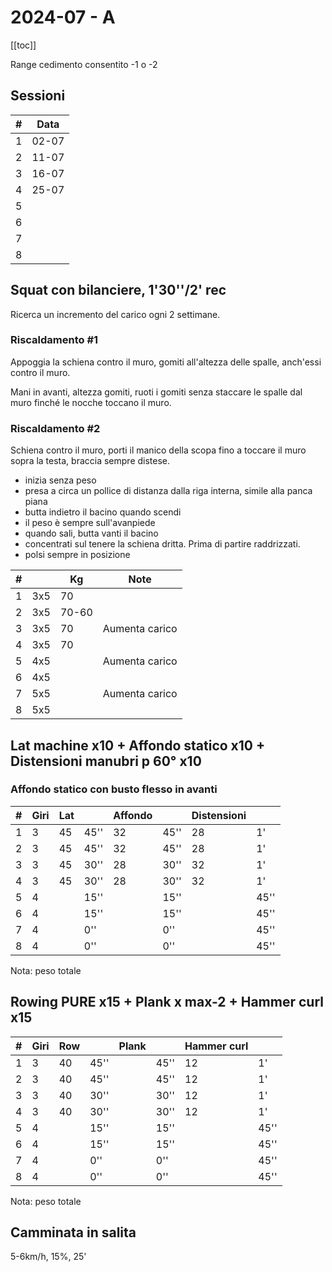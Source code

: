 # 2024-07 - A

[[toc]]

Range cedimento consentito -1 o -2

## Sessioni

| #   | Data  |
| --- | ----- |
| 1   | 02-07 |
| 2   | 11-07 |
| 3   | 16-07 |
| 4   | 25-07 |
| 5   |       |
| 6   |       |
| 7   |       |
| 8   |       |

## Squat con bilanciere, 1'30''/2' rec

Ricerca un incremento del carico ogni 2 settimane.

### Riscaldamento #1

Appoggia la schiena contro il muro, gomiti all'altezza delle spalle, anch'essi contro il muro.

Mani in avanti, altezza gomiti, ruoti i gomiti senza staccare le spalle dal muro finché le nocche toccano il muro.

### Riscaldamento #2

Schiena contro il muro, porti il manico della scopa fino a toccare il muro sopra la testa, braccia sempre distese.


- inizia senza peso
- presa a circa un pollice di distanza dalla riga interna, simile alla panca piana
- butta indietro il bacino quando scendi
- il peso è sempre sull'avanpiede
- quando sali, butta vanti il bacino
- concentrati sul tenere la schiena dritta. Prima di partire raddrizzati.
- polsi sempre in posizione

| #   |     | Kg  | Note           |
| --- | --- | --- | -------------- |
| 1   | 3x5 | 70  |                |
| 2   | 3x5 | 70-60 |                |
| 3   | 3x5 | 70  | Aumenta carico |
| 4   | 3x5 | 70  |                |
| 5   | 4x5 |     | Aumenta carico |
| 6   | 4x5 |     |                |
| 7   | 5x5 |     | Aumenta carico |
| 8   | 5x5 |     |                |

## Lat machine x10  + Affondo statico x10 + Distensioni manubri p 60° x10

### Affondo statico con busto flesso in avanti

| #   | Giri | Lat |      | Affondo |      | Distensioni |      |
| --- | ---- | --- | ---- | ------- | ---- | ----------- | ---- |
| 1   | 3    | 45  | 45'' | 32      | 45'' | 28          | 1'   |
| 2   | 3    | 45  | 45'' | 32      | 45'' | 28          | 1'   |
| 3   | 3    | 45  | 30'' | 28      | 30'' | 32          | 1'   |
| 4   | 3    | 45  | 30'' | 28      | 30'' | 32          | 1'   |
| 5   | 4    |     | 15'' |         | 15'' |             | 45'' |
| 6   | 4    |     | 15'' |         | 15'' |             | 45'' |
| 7   | 4    |     | 0''  |         | 0''  |             | 45'' |
| 8   | 4    |     | 0''  |         | 0''  |             | 45'' |

Nota: peso totale

## Rowing PURE x15  + Plank x max-2 + Hammer curl x15

| #   | Giri | Row |      | Plank |      | Hammer curl |      |
| --- | ---- | --- | ---- | ----- | ---- | ----------- | ---- |
| 1   | 3    | 40  | 45'' |       | 45'' | 12          | 1'   |
| 2   | 3    | 40  | 45'' |       | 45'' | 12          | 1'   |
| 3   | 3    | 40  | 30'' |       | 30'' | 12          | 1'   |
| 4   | 3    | 40  | 30'' |       | 30'' | 12          | 1'   |
| 5   | 4    |     | 15'' |       | 15'' |             | 45'' |
| 6   | 4    |     | 15'' |       | 15'' |             | 45'' |
| 7   | 4    |     | 0''  |       | 0''  |             | 45'' |
| 8   | 4    |     | 0''  |       | 0''  |             | 45'' |

Nota: peso totale

## Camminata in salita

5-6km/h, 15%, 25'
